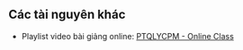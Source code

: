 ## Các tài nguyên khác

* Playlist video bài giảng online: [PTQLYCPM - Online Class](https://www.youtube.com/playlist?list=PLD-uU9PUNiZZuwN9PuY6b0ymh3-EHXB8-)
